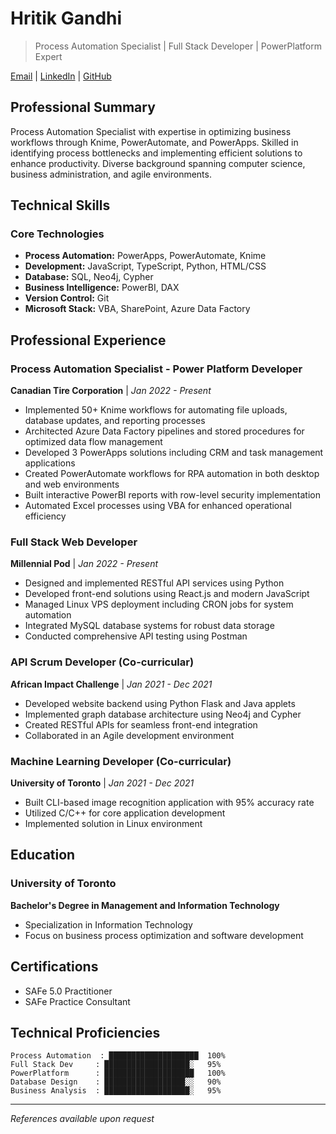 # Hritik Gandhi
> Process Automation Specialist | Full Stack Developer | PowerPlatform Expert

[Email](mailto:hg@hritikgandhi.com) | [LinkedIn](https://linkedin.com/in/hritikgandhi) | [GitHub](https://github.com/hritikgandhi)

## Professional Summary
Process Automation Specialist with expertise in optimizing business workflows through Knime, PowerAutomate, and PowerApps. Skilled in identifying process bottlenecks and implementing efficient solutions to enhance productivity. Diverse background spanning computer science, business administration, and agile environments.

## Technical Skills

### Core Technologies
- **Process Automation:** PowerApps, PowerAutomate, Knime
- **Development:** JavaScript, TypeScript, Python, HTML/CSS
- **Database:** SQL, Neo4j, Cypher
- **Business Intelligence:** PowerBI, DAX
- **Version Control:** Git
- **Microsoft Stack:** VBA, SharePoint, Azure Data Factory

## Professional Experience

### Process Automation Specialist - Power Platform Developer
**Canadian Tire Corporation** | *Jan 2022 - Present*

- Implemented 50+ Knime workflows for automating file uploads, database updates, and reporting processes
- Architected Azure Data Factory pipelines and stored procedures for optimized data flow management
- Developed 3 PowerApps solutions including CRM and task management applications
- Created PowerAutomate workflows for RPA automation in both desktop and web environments
- Built interactive PowerBI reports with row-level security implementation
- Automated Excel processes using VBA for enhanced operational efficiency

### Full Stack Web Developer
**Millennial Pod** | *Jan 2022 - Present*

- Designed and implemented RESTful API services using Python
- Developed front-end solutions using React.js and modern JavaScript
- Managed Linux VPS deployment including CRON jobs for system automation
- Integrated MySQL database systems for robust data storage
- Conducted comprehensive API testing using Postman

### API Scrum Developer (Co-curricular)
**African Impact Challenge** | *Jan 2021 - Dec 2021*

- Developed website backend using Python Flask and Java applets
- Implemented graph database architecture using Neo4j and Cypher
- Created RESTful APIs for seamless front-end integration
- Collaborated in an Agile development environment

### Machine Learning Developer (Co-curricular)
**University of Toronto** | *Jan 2021 - Dec 2021*

- Built CLI-based image recognition application with 95% accuracy rate
- Utilized C/C++ for core application development
- Implemented solution in Linux environment

## Education

### University of Toronto
**Bachelor's Degree in Management and Information Technology**
- Specialization in Information Technology
- Focus on business process optimization and software development

## Certifications

- SAFe 5.0 Practitioner
- SAFe Practice Consultant

## Technical Proficiencies

```
Process Automation  : ████████████████████  100%
Full Stack Dev     : ███████████████████░   95%
PowerPlatform      : ████████████████████   100%
Database Design    : ██████████████████░░   90%
Business Analysis  : ███████████████████░   95%
```

---
*References available upon request*